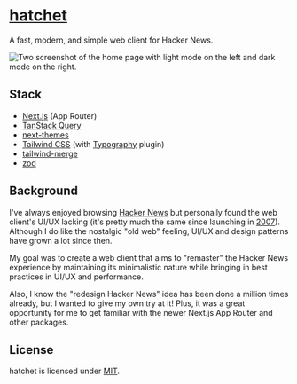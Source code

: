 # [hatchet](https://github.com/tommyxchow/next-template)

A fast, modern, and simple web client for Hacker News.

![Two screenshot of the home page with light mode on the left and dark mode on the right.](https://github.com/tommyxchow/hatchet/assets/54859075/c0bed8a8-4dec-4666-8e2a-3de6a3846f3c)

## Stack

- [Next.js](https://nextjs.org/) (App Router)
- [TanStack Query](https://tanstack.com/query/latest)
- [next-themes](https://github.com/pacocoursey/next-themes)
- [Tailwind CSS](https://tailwindcss.com/) (with [Typography](https://tailwindcss.com/docs/typography-plugin) plugin)
- [tailwind-merge](https://github.com/dcastil/tailwind-merge)
- [zod](https://zod.dev/)

## Background

I've always enjoyed browsing [Hacker News](https://news.ycombinator.com/) but personally found the web client's UI/UX lacking (it's pretty much the same since launching in [2007](https://web.archive.org/web/20070221033032/https://news.ycombinator.com/)). Although I do like the nostalgic "old web" feeling, UI/UX and design patterns have grown a lot since then.

My goal was to create a web client that aims to "remaster" the Hacker News experience by maintaining its minimalistic nature while bringing in best practices in UI/UX and performance.

Also, I know the "redesign Hacker News" idea has been done a million times already, but I wanted to give my own try at it! Plus, it was a great opportunity for me to get familiar with the newer Next.js App Router and other packages.

## License

hatchet is licensed under [MIT](LICENSE).
